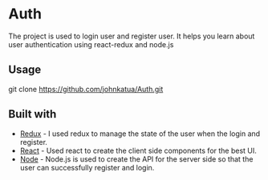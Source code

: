 # Auth

The project is used to login user and register user. It helps you learn about user authentication using react-redux and node.js

## Usage

git clone https://github.com/johnkatua/Auth.git

## Built with

* [Redux](https://redux.js.org/) - I used redux to manage the state of the user when the login and register.
* [React](https://reactjs.org/docs/getting-started.html) - Used react to create the client side components for the best UI.
* [Node](https://nodejs.org/en/) - Node.js is used to create the API for the server side so that the user can successfully register and login.

